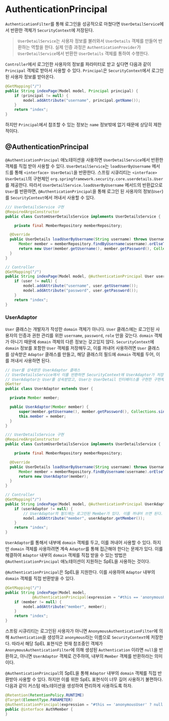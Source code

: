 # AuthenticationPrincipal

`AuthenticationFilter`를 통해 로그인을 성공적으로 마쳤다면 `UserDetailService`에서 반환한 객체가 `SecurityContext`에 저장된다. 

> `UserDetailService`는 사용자 정보를 불러와서 `UserDetails` 객체를 만들어 반환하는 역할을 한다. 실제 인증 과정은 `AuthenticationProvider`가 `UserDetailService`에서 반환한 `UserDetails` 객체를 통하여 수행한다.

`Controller`에서 로그인한 사용자의 정보를 파라미터로 받고 싶다면 다음과 같이 `Principal` 객체로 받아서 사용할 수 있다. `Principal`은 `SecurityContext`에서 로그인된 사용자 정보를 받아온다.

```java
@GetMapping("/")
public String indexPage(Model model, Principal principal) {
	if (principal != null) {
		model.addAttribute("username", principal.getName());
	}
	return "index";
}
```

하지만 `Principal`에서 참조할 수 있는 정보는 `name` 정보밖에 없기 때문에 상당히 제한적이다.

## @AuthenticationPrincipal
`@AuthenticationPrincipal` 애노테이션을 사용하면 `UserDetailService`에서 반환한 객체를 직접 받아 사용할 수 있다. `UserDetailService`는 `loadUserByUsername` 메서드를 통해 `<interface> UserDetail`을 반환한다. 스프링 시큐리티는 `<interface> UserDetail`의 구현체인 `org.springframework.security.core.userdetails.User`를 제공한다. 따라서 `UserDetailService.loadUserByUsername` 메서드의 반환값으로 `User`를 반환하면, `@AuthenticationPrincipal`을 통해 로그인 된 사용자의 정보(`User`)를 `SecurityContext`에서 꺼내서 사용할 수 있다.

```java
/// UserDetailsService 구현
@RequiredArgsConstructor
public class CustomUserDetailsService implements UserDetailsService {

	private final MemberRepository memberRepository;

  @Override
  public UserDetails loadUserByUsername(String username) throws UsernameNotFoundException {
      Member member = memberRepository.findByUsername(username).orElseThrow();
      return new User(member.getUsername(), member.getPassword(), Collections.singleton(new SimpleGrantedAuthority(member.getRole().name())));
  }
}

// Controller
@GetMapping("/")
public String indexPage(Model model, @AuthenticationPrincipal User user) {
	if (user != null) {
		model.addAttribute("username", user.getUsername());
		model.addAttribute("password", user.getPassword());
	}
	return "index";
}
```



### UserAdaptor
`User` 클래스는 개발자가 작성한 `domain` 객체가 아니다. `User` 클래스에는 로그인된 사용자의 인증과 권한 관리를 위한 `username`, `password`, `role` 만을 갖는다. `domain` 객체가 아니기 때문에 `domain` 객체의 다른 정보는 갖고있지 않다. `SecurityContext`에 `domain` 정보를 포함한 `User` 객체를 저장해두고, 이를 꺼내어 사용하려면 `User` 클래스를 상속받은 `Adaptor` 클래스를 만들고, 해당 클래스의 필드에 `domain` 객체를 두어, 이를 꺼내서 사용하면 된다.

```java
// User를 상속받은 UserAdaptor 클래스
// UserDetailsService에서 이를 반환하면 SecurityContext에 UserAdaptor가 저장된다.
// UserAdaptor는 User를 상속받았고, User는 UserDetail 인터페이스를 구현한 구현체이다.
@Getter
public class UserAdaptor extends User {

  private Member member;

  public UserAdaptor(Member member) {
      super(member.getUsername(), member.getPassword(), Collections.singleton(new SimpleGrantedAuthority(member.getRole().name())));
      this.member = member;
  }
}

/// UserDetailsService 구현
@RequiredArgsConstructor
public class CustomUserDetailsService implements UserDetailsService {

	private final MemberRepository memberRepository;

  @Override
  public UserDetails loadUserByUsername(String username) throws UsernameNotFoundException {
      Member member = memberRepository.findByUsername(username).orElseThrow();
      return new UserAdaptor(member);
  }
}

// Controller
@GetMapping("/")
public String indexPage(Model model, @AuthenticationPrincipal UserAdaptor userAdaptor) {
	if (userAdaptor != null) {
		// UserAdaptor의 필드에는 로그인된 Member가 있다. 이를 꺼내어 쓰면 된다.
		model.addAttribute("member", userAdaptor.getMember());
	}
	return "index";
}
```

`UserAdaptor`를 통해서 내부에 `domain` 객체를 두고, 이를 꺼내어 사용할 수 있다. 하지만 `domain` 객체를 사용하려면 계속 `Adaptor`를 통해 접근해야 한다는 문제가 있다. 이를 해결하여 `Adaptor` 내부의 `domain` 객체를 직접 받을 수 있는 방법은 `@AuthenticationPrincipal` 애노테이션이 지원하는 SpEL을 사용하는 것이다.

`@AuthenticationPrincipal`은 SpEL을 지원한다. 이를 사용하여 `Adaptor` 내부의 `domain` 객체를 직접 반환받을 수 있다.

```java
@GetMapping("/")
public String indexPage(Model model, 
			@AuthenticationPrincipal(expression = "#this == 'anonymousUser' ? null : member") Member member) {
	if (member != null) {
		model.addAttribute("member", member);
	}
	return "index";
}
```

스프링 시큐리티는 로그인된 사용자가 아니면 `AnonymousAuthenticationFilter`에 의해 `Authentication`을 생성하고 `anonymous`라는 이름으로 `SecurityContext`에 저장한다. 따라서 해당 SpEL 표현식은 현재 참조중인 객체가 `AnonymousAuthenticationFilter`에 의해 생성된 `Authentication` 이라면 `null`을 반환하고, 아니면 `UserAdaptor` 객체로 간주하여, 내부의 `Member` 객체를 반환하라는 의미이다.

`@AuthenticationPrincipal`의 SpEL을 통해 `Adaptor` 내부의 `domain` 객체를 직접 반환받아 사용할 수 있다. 하지만 이를 위한 SpEL 표현식이 너무 길어 사용하기 불편하다. 다음과 같이 커스텀 애노테이션을 생성하여 편리하게 사용하도록 하자.

```java
@Retention(RetentionPolicy.RUNTIME)
@Target(ElementType.PARAMETER)
@AuthenticationPrincipal(expression = "#this == 'anonymousUser' ? null : user")
public @interface AuthMember {
}
```
